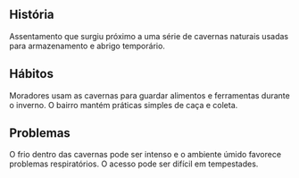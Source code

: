 ## História  
Assentamento que surgiu próximo a uma série de cavernas naturais usadas para armazenamento e abrigo temporário.

## Hábitos  
Moradores usam as cavernas para guardar alimentos e ferramentas durante o inverno. O bairro mantém práticas simples de caça e coleta.

## Problemas  
O frio dentro das cavernas pode ser intenso e o ambiente úmido favorece problemas respiratórios. O acesso pode ser difícil em tempestades.